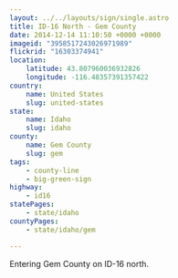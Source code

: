 ```yaml
---
layout: ../../layouts/sign/single.astro
title: ID-16 North - Gem County
date: 2014-12-14 11:10:50 +0000 +0000
imageid: "3958517243026971989"
flickrid: "16303374941"
location:
    latitude: 43.807960036932826
    longitude: -116.48357391357422
country:
    name: United States
    slug: united-states
state:
    name: Idaho
    slug: idaho
county:
    name: Gem County
    slug: gem
tags:
    - county-line
    - big-green-sign
highway:
    - id16
statePages:
    - state/idaho
countyPages:
    - state/idaho/gem

---
```

Entering Gem County on ID-16 north.